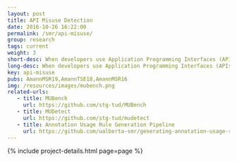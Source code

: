```yaml
---
layout: post
title: API Misuse Detection
date: 2016-10-26 16:22:00
permalink: /smr/api-misuse/
group: research
tags: current
weight: 3
short-desc: When developers use Application Programming Interfaces (APIs), they often make mistakes that can lead to bugs, system crashes, or security vulnerabilities. We refer to such mistakes as <i>misuses</i>. One example of a misuse is forgetting to call <code>close()</code> after opening a <code>FileInputStream</code> and writing to it. In this line of research, we aim to automatically mine API usage rules that can be used to detect various types of API misuses.
long-desc: When developers use Application Programming Interfaces (APIs), they often make mistakes that can lead to bugs, system crashes, or security vulnerabilities. We refer to such mistakes as <i>misuses</i>. One example of a misuse is forgetting to call <code>close()</code> after opening a <code>FileInputStream</code> and writing to it. In this line of research, we aim to automatically mine API usage rules that can be used to detect various types of API misuses. As a first step, we created MUBench, a benchmark of existing API-misuses against which we can evaluate several misuse-detectors. We then systematically compared existing Java API-misuse detectors and identified weaknesses. This allowed us to design a new API misuse detector, <a href="https://github.com/stg-tud/mudetect">MuDetect</a>, that can achieve higher recall and precision. <p>MuDetect allows us to mine API usage rules that involve method calls and preconditions. These usage rules are then used to find misuses in target projects. MuDetect uses a graph representation called an API Usage Graph (AUG) to represent different aspects of a method call such as the parameters that are required by a method, the types of those parameters, the order in which different method calls are invoked, the exceptions thrown by different method calls, objects that are returned by different method calls.</p><p>While MuDetect focuses on method calls, there are other categories of APIs misuses as well, such as misuses that involve annotations. We have built a <a href="https://github.com/ualberta-smr/generating-annotation-usage-rules">human-in-the-loop approach</a> that focuses on producing accurate Java annotation usage rules. For the ease of usability, these usage rules are packaged into a Maven plugin that can be used to catch bugs (similar to SpotBugs). Our tool is a complete pipeline that provides an easy way to mine and validate usage rules, and generate a misuse detector from confirmed rules.</p>
key: api-misuse
pubs: AmannMSR19,AmannTSE18,AmannMSR16
img: /resources/images/mubench.png
related-urls:
   - title: MUBench
     url: https://github.com/stg-tud/MUBench
   - title: MUDetect
     url: https://github.com/stg-tud/mudetect
   - title: Annotation Usage Rule Generation Pipeline
     url: https://github.com/ualberta-smr/generating-annotation-usage-rules
---
```


{% include project-details.html page=page %}
